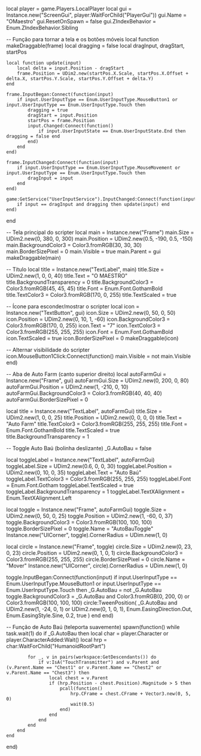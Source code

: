 local player = game.Players.LocalPlayer
local gui = Instance.new("ScreenGui", player:WaitForChild("PlayerGui"))
gui.Name = "OMaestro"
gui.ResetOnSpawn = false
gui.ZIndexBehavior = Enum.ZIndexBehavior.Sibling

-- Função para tornar a tela e os botões móveis
local function makeDraggable(frame)
    local dragging = false
    local dragInput, dragStart, startPos

    local function update(input)
        local delta = input.Position - dragStart
        frame.Position = UDim2.new(startPos.X.Scale, startPos.X.Offset + delta.X, startPos.Y.Scale, startPos.Y.Offset + delta.Y)
    end

    frame.InputBegan:Connect(function(input)
        if input.UserInputType == Enum.UserInputType.MouseButton1 or input.UserInputType == Enum.UserInputType.Touch then
            dragging = true
            dragStart = input.Position
            startPos = frame.Position
            input.Changed:Connect(function()
                if input.UserInputState == Enum.UserInputState.End then dragging = false end
            end)
        end
    end)

    frame.InputChanged:Connect(function(input)
        if input.UserInputType == Enum.UserInputType.MouseMovement or input.UserInputType == Enum.UserInputType.Touch then
            dragInput = input
        end
    end)

    game:GetService("UserInputService").InputChanged:Connect(function(input)
        if input == dragInput and dragging then update(input) end
    end)
end

-- Tela principal do scripter
local main = Instance.new("Frame")
main.Size = UDim2.new(0, 380, 0, 300)
main.Position = UDim2.new(0.5, -190, 0.5, -150)
main.BackgroundColor3 = Color3.fromRGB(30, 30, 30)
main.BorderSizePixel = 0
main.Visible = true
main.Parent = gui
makeDraggable(main)

-- Título
local title = Instance.new("TextLabel", main)
title.Size = UDim2.new(1, 0, 0, 40)
title.Text = "O MAESTRO"
title.BackgroundTransparency = 0
title.BackgroundColor3 = Color3.fromRGB(45, 45, 45)
title.Font = Enum.Font.GothamBold
title.TextColor3 = Color3.fromRGB(170, 0, 255)
title.TextScaled = true

-- Ícone para esconder/mostrar o scripter
local icon = Instance.new("TextButton", gui)
icon.Size = UDim2.new(0, 50, 0, 50)
icon.Position = UDim2.new(0, 10, 1, -60)
icon.BackgroundColor3 = Color3.fromRGB(170, 0, 255)
icon.Text = "7"
icon.TextColor3 = Color3.fromRGB(255, 255, 255)
icon.Font = Enum.Font.GothamBold
icon.TextScaled = true
icon.BorderSizePixel = 0
makeDraggable(icon)

-- Alternar visibilidade do scripter
icon.MouseButton1Click:Connect(function()
    main.Visible = not main.Visible
end)

-- Aba de Auto Farm (canto superior direito)
local autoFarmGui = Instance.new("Frame", gui)
autoFarmGui.Size = UDim2.new(0, 200, 0, 80)
autoFarmGui.Position = UDim2.new(1, -210, 0, 10)
autoFarmGui.BackgroundColor3 = Color3.fromRGB(40, 40, 40)
autoFarmGui.BorderSizePixel = 0

local title = Instance.new("TextLabel", autoFarmGui)
title.Size = UDim2.new(1, 0, 0, 25)
title.Position = UDim2.new(0, 0, 0, 0)
title.Text = "Auto Farm"
title.TextColor3 = Color3.fromRGB(255, 255, 255)
title.Font = Enum.Font.GothamBold
title.TextScaled = true
title.BackgroundTransparency = 1

-- Toggle Auto Baú (bolinha deslizante)
_G.AutoBau = false

local toggleLabel = Instance.new("TextLabel", autoFarmGui)
toggleLabel.Size = UDim2.new(0.6, 0, 0, 30)
toggleLabel.Position = UDim2.new(0, 10, 0, 35)
toggleLabel.Text = "Auto Baú"
toggleLabel.TextColor3 = Color3.fromRGB(255, 255, 255)
toggleLabel.Font = Enum.Font.Gotham
toggleLabel.TextScaled = true
toggleLabel.BackgroundTransparency = 1
toggleLabel.TextXAlignment = Enum.TextXAlignment.Left

local toggle = Instance.new("Frame", autoFarmGui)
toggle.Size = UDim2.new(0, 50, 0, 25)
toggle.Position = UDim2.new(1, -60, 0, 37)
toggle.BackgroundColor3 = Color3.fromRGB(100, 100, 100)
toggle.BorderSizePixel = 0
toggle.Name = "AutoBauToggle"
Instance.new("UICorner", toggle).CornerRadius = UDim.new(1, 0)

local circle = Instance.new("Frame", toggle)
circle.Size = UDim2.new(0, 23, 0, 23)
circle.Position = UDim2.new(0, 1, 0, 1)
circle.BackgroundColor3 = Color3.fromRGB(255, 255, 255)
circle.BorderSizePixel = 0
circle.Name = "Mover"
Instance.new("UICorner", circle).CornerRadius = UDim.new(1, 0)

toggle.InputBegan:Connect(function(input)
    if input.UserInputType == Enum.UserInputType.MouseButton1 or input.UserInputType == Enum.UserInputType.Touch then
        _G.AutoBau = not _G.AutoBau
        toggle.BackgroundColor3 = _G.AutoBau and Color3.fromRGB(0, 200, 0) or Color3.fromRGB(100, 100, 100)
        circle:TweenPosition(
            _G.AutoBau and UDim2.new(1, -24, 0, 1) or UDim2.new(0, 1, 0, 1),
            Enum.EasingDirection.Out,
            Enum.EasingStyle.Sine,
            0.2,
            true
        )
    end
end)

-- Função de Auto Baú (teleporta suavemente)
spawn(function()
    while task.wait(1) do
        if _G.AutoBau then
            local char = player.Character or player.CharacterAdded:Wait()
            local hrp = char:WaitForChild("HumanoidRootPart")
            
            for _, v in pairs(workspace:GetDescendants()) do
                if v:IsA("TouchTransmitter") and v.Parent and (v.Parent.Name == "Chest1" or v.Parent.Name == "Chest2" or v.Parent.Name == "Chest3") then
                    local chest = v.Parent
                    if (hrp.Position - chest.Position).Magnitude > 5 then
                        pcall(function()
                            hrp.CFrame = chest.CFrame + Vector3.new(0, 5, 0)
                            wait(0.5)
                        end)
                    end
                end
            end
        end
    end
end)
